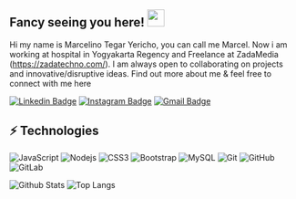 ## Fancy seeing you here! <img src="https://raw.githubusercontent.com/aemmadi/aemmadi/master/wave.gif" width="30px">
Hi my name is Marcelino Tegar Yericho, you can call me Marcel. Now i am working at hospital in Yogyakarta Regency and Freelance at ZadaMedia (https://zadatechno.com/). I am always open to collaborating on projects and innovative/disruptive ideas. Find out more about me & feel free to connect with me here


[![Linkedin Badge](https://img.shields.io/badge/-marcelino-blue?style=flat-square&logo=Linkedin&logoColor=white&link=https://www.linkedin.com/in/marcelino-tegar-yericho-46577b17b//)](https://www.linkedin.com/in/marcelino-tegar-yericho-46577b17b//)
[![Instagram Badge](https://img.shields.io/badge/-tegarmarcelino-purple?style=flat-square&logo=instagram&logoColor=white&link=https://instagram.com/tegarmarcelino/)](https://instagram.com/tegarmarcelino)
[![Gmail Badge](https://img.shields.io/badge/-marceldeveloper9@gmail.com-c14438?style=flat-square&logo=Gmail&logoColor=white&link=mailto:marceldeveloper9@gmail.com)](mailto:marceldeveloper9@gmail.com)

## ⚡ Technologies

![JavaScript](https://img.shields.io/badge/-JavaScript-black?style=flat-square&logo=javascript)
![Nodejs](https://img.shields.io/badge/-Nodejs-black?style=flat-square&logo=Node.js)
![CSS3](https://img.shields.io/badge/-CSS3-1572B6?style=flat-square&logo=css3)
![Bootstrap](https://img.shields.io/badge/-Bootstrap-563D7C?style=flat-square&logo=bootstrap)
![MySQL](https://img.shields.io/badge/-MySQL-black?style=flat-square&logo=mysql)
![Git](https://img.shields.io/badge/-Git-black?style=flat-square&logo=git)
![GitHub](https://img.shields.io/badge/-GitHub-181717?style=flat-square&logo=github)
![GitLab](https://img.shields.io/badge/-GitLab-FCA121?style=flat-square&logo=gitlab)

![Github Stats](https://github-readme-stats.vercel.app/api?username=Marcelino15&count_private=true&show_icons=true&include_all_commits=true)
![Top Langs](https://github-readme-stats.vercel.app/api/top-langs/?username=aemmadi&hide=TeX&layout=compact)


